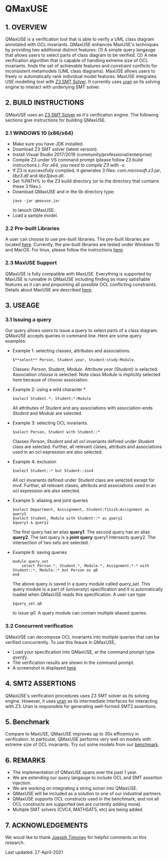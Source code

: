 # QMaxUSE

## 1. OVERVIEW
QMaxUSE is a verification tool that is able to verify a UML class diagram annotated with OCL invariants. QMaxUSE enhances MaxUSE's techniques by providing two additional distinct features: (1) A simple query langauge that allows users to select parts of class diagram to be verified. (2) A new verification algorithm that is capable of handling extreme size of OCL invariants. 
finds the set of achievable features and constraint conflicts for inconsistent metamodels (UML class diagrams). MaxUSE allows users to freely or automatically rank individual model features. MaxUSE integrates USE modelling tool with [Z3 SMT Solver](https://github.com/Z3Prover/z3). It currently uses [uran](https://github.com/classicwuhao/uran) as its solving engine to interact with underlying SMT solver.

## 2. BUILD INSTRUCTIONS
QMaxUSE uses an [Z3 SMT Solver](https://github.com/Z3Prover/z3) as it's verification engine. The following sections give instructions for building QMaxUSE.

### 2.1 WINDOWS 10 (x86/x64)
* Make sure you have JDK installed. 
* Download Z3 SMT solver (latest version).
* Install Visual Studio 2017/2019 (community/professional/enterprise)
* Compile Z3 under VS command prompt (please follow Z3 build instructions.). *For x64, you need to compile Z3 with -x.* 
* If Z3 is successfully compiled, it generates 3 files: *com.microsoft.z3.jar*, *libz3.dll* and *libz3java.dll*.
* Set %PATH% to the Z3 build directory (or to the directory that contains these 3 files.).
* Download QMaxUSE and in the lib directory type:
	```
	java -jar qmaxuse.jar
	```  
	to lanuch QMaxUSE.
* Load a sample model.


### 2.2 Pre-built Libraries
A user can choose to use pre-built libraries. The pre-built libraries are located [here](solver). Currently, the pre-built libraries are tested under Windows 10 and MacOS. For linux, please follow the instructions [here](https://github.com/Z3Prover/z3).

### 2.3 MaxUSE Support
QMaxUSE is fully compatible with MaxUSE. Everything is supported by MaxUSE is runnable in QMaxUSE including finding as many satisfiable features as it can and pinpointing all possible OCL conflicting constraints. Details about MaxUSE are described [here](https://link.springer.com/article/10.1007/s10270-020-00849-8).


## 3. USEAGE

### 3.1 Issuing a query
Our query allows users to issue a query to select parts of a class diagram. QMaxUSE accepts queries in command line. Here are some query examples:

* Example 1: selecting classes, attributes and associations.
	```
	$**select** Person, Student.year, Student:study:Module.
	```
	Classes: *Person*, *Student*, *Module*. Attribute *year (Student)* is selected. Association *choose* is selected. Note class *Module* is implicitly selected here because of *choose* association.

* Example 2: using a wild character *
	```
	$select Student.*, Student:*:Module
	```
	All attributes of *Student* and any associations with association-ends *Student* and *Module* are selected.
	
* Example 3: selecting OCL invariants.
	```
	$select Person, Student with Student::*
	```	
	Classes *Person*, *Student* and all ocl invariants defined under *Student* class are selected. Further, all relevant clases, attributs and associations used in an ocl expression are also selected.
	
* Example 4: exclusion
	```
	$select Student::* but Student::inv4
	```
	All ocl invariants defined under *Student* class are selected except for *inv4*. Further, all relevant clases, attributs and associations used in an ocl expression are also selected.

* Example 5: aliasing and joint queries
	```
	$select Department, Asssignment, Student:finish:Assignment as query1
	$select Student, Module with Student::* as query2
	$query1 & query2
	```
	The first query has an alias **query1**. The second query has an alias **query2**. The last query is a **joint query** query1 intersects query2. The intersection of two sets are selected.

* Example 6: saving queries
	```
	module query_set
		select Person.*, Student.*, Module.*, Assignment:*:* with Student::*, Module::* but Person as q0
	end
	```
	The above query is saved in a query module called *query_set*. This query module is a part of (*university*) specification and it is automatically loaded when QMaxUSE reads this specification. A user can type
	```
	$query_set.q0
	```
	to issue *q0*. A query module can contain multiple aliased queries.

### 3.2 Concurrent verification
QMaxUSE can decompose OCL invariants into multiple queries that can be verified concurrently. To use this feaure in QMaxUSE,
* Load your specification into QMaxUSE, at the command prompt type *qverify*.
* The verification results are shown in the command prompt.
* A screenshot is displayed [here](./query_examples/screenshot.png)
   		   
## 4. SMT2 ASSERTIONS
QMaxUSE's verification procedures uses Z3 SMT solver as its solving engine. However, it uses [uran](https://github.com/classicwuhao/uran) as its intermediate interfaces for interacting with Z3. Uran is responsible for generating well-formed SMT2 assertions.

## 5. Benchmark
Compare to MaxUSE, QMaxUSE improves up to 30x efficenicy in verification. In particular, QMaxUSE performs very well on models with extreme size of OCL invariants. Try out some models from our [benchmark](./query_examples/benchmark).

## 6. REMARKS
* The implementation of QMaxUSE spans over the past 1 year. 
* We are extending our query langauge to include OCL and SMT assertion injection. 
* We are working on integrating a string solver into QMaxUSE.
* QMaxUSE will be included as a solution to one of our industrial partners.
* QMaxUSE supports OCL constructs used in the benchmark, and not all OCL constructs are supported (we are currently adding more). 
* Multiple SMT solvers (CVC4, MATHSAT5, etc) are being added.

## 7. ACKNOWLEDGEMENTS
We woud like to thank [Joesph Timoney](https://github.com/ArpSolina) for helpful comments on this research. 

Last updated: 27-April-2021
